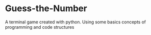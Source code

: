 # Guess-the-Number
A terminal game created with python. Using some basics concepts of programming and code structures
